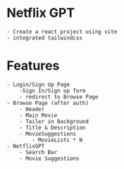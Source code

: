 # Netflix GPT
    - Create a react project using vite
    - integrated tailwindcss
# Features
    - Login/Sign Up Page
        -Sign In/Sign up form
        - redirect to Browse Page
    - Browse Page (after auth)
        - Header
        - Main Movie
        - Tailer in Background 
        - Title & Description
        - MovieSuggestions
            - MovieLists * N
    - NetflixGPT
        - Search Bar
        - Movie Suggestions
    